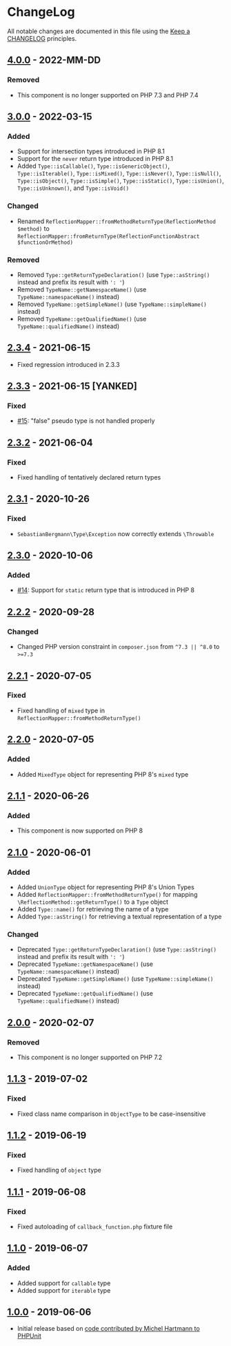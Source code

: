 # ChangeLog

All notable changes are documented in this file using the [Keep a CHANGELOG](http://keepachangelog.com/) principles.

## [4.0.0] - 2022-MM-DD

### Removed

- This component is no longer supported on PHP 7.3 and PHP 7.4

## [3.0.0] - 2022-03-15

### Added

- Support for intersection types introduced in PHP 8.1
- Support for the `never` return type introduced in PHP 8.1
- Added `Type::isCallable()`, `Type::isGenericObject()`, `Type::isIterable()`, `Type::isMixed()`, `Type::isNever()`, `Type::isNull()`, `Type::isObject()`, `Type::isSimple()`, `Type::isStatic()`, `Type::isUnion()`, `Type::isUnknown()`, and `Type::isVoid()`

### Changed

- Renamed `ReflectionMapper::fromMethodReturnType(ReflectionMethod $method)` to `ReflectionMapper::fromReturnType(ReflectionFunctionAbstract $functionOrMethod)`

### Removed

- Removed `Type::getReturnTypeDeclaration()` (use `Type::asString()` instead and prefix its result with `': '`)
- Removed `TypeName::getNamespaceName()` (use `TypeName::namespaceName()` instead)
- Removed `TypeName::getSimpleName()` (use `TypeName::simpleName()` instead)
- Removed `TypeName::getQualifiedName()` (use `TypeName::qualifiedName()` instead)

## [2.3.4] - 2021-06-15

- Fixed regression introduced in 2.3.3

## [2.3.3] - 2021-06-15 [YANKED]

### Fixed

- [#15](https://github.com/sebastianbergmann/type/issues/15): "false" pseudo type is not handled properly

## [2.3.2] - 2021-06-04

### Fixed

- Fixed handling of tentatively declared return types

## [2.3.1] - 2020-10-26

### Fixed

- `SebastianBergmann\Type\Exception` now correctly extends `\Throwable`

## [2.3.0] - 2020-10-06

### Added

- [#14](https://github.com/sebastianbergmann/type/issues/14): Support for `static` return type that is introduced in PHP 8

## [2.2.2] - 2020-09-28

### Changed

- Changed PHP version constraint in `composer.json` from `^7.3 || ^8.0` to `>=7.3`

## [2.2.1] - 2020-07-05

### Fixed

- Fixed handling of `mixed` type in `ReflectionMapper::fromMethodReturnType()`

## [2.2.0] - 2020-07-05

### Added

- Added `MixedType` object for representing PHP 8's `mixed` type

## [2.1.1] - 2020-06-26

### Added

- This component is now supported on PHP 8

## [2.1.0] - 2020-06-01

### Added

- Added `UnionType` object for representing PHP 8's Union Types
- Added `ReflectionMapper::fromMethodReturnType()` for mapping `\ReflectionMethod::getReturnType()` to a `Type` object
- Added `Type::name()` for retrieving the name of a type
- Added `Type::asString()` for retrieving a textual representation of a type

### Changed

- Deprecated `Type::getReturnTypeDeclaration()` (use `Type::asString()` instead and prefix its result with `': '`)
- Deprecated `TypeName::getNamespaceName()` (use `TypeName::namespaceName()` instead)
- Deprecated `TypeName::getSimpleName()` (use `TypeName::simpleName()` instead)
- Deprecated `TypeName::getQualifiedName()` (use `TypeName::qualifiedName()` instead)

## [2.0.0] - 2020-02-07

### Removed

- This component is no longer supported on PHP 7.2

## [1.1.3] - 2019-07-02

### Fixed

- Fixed class name comparison in `ObjectType` to be case-insensitive

## [1.1.2] - 2019-06-19

### Fixed

- Fixed handling of `object` type

## [1.1.1] - 2019-06-08

### Fixed

- Fixed autoloading of `callback_function.php` fixture file

## [1.1.0] - 2019-06-07

### Added

- Added support for `callable` type
- Added support for `iterable` type

## [1.0.0] - 2019-06-06

- Initial release based on [code contributed by Michel Hartmann to PHPUnit](https://github.com/sebastianbergmann/phpunit/pull/3673)

[4.0.0]: https://github.com/sebastianbergmann/type/compare/3.0...master
[3.0.0]: https://github.com/sebastianbergmann/type/compare/2.3.4...3.0.0
[2.3.4]: https://github.com/sebastianbergmann/type/compare/ca39369c41313ed12c071ed38ecda8fcdb248859...2.3.4
[2.3.3]: https://github.com/sebastianbergmann/type/compare/2.3.2...ca39369c41313ed12c071ed38ecda8fcdb248859
[2.3.2]: https://github.com/sebastianbergmann/type/compare/2.3.1...2.3.2
[2.3.1]: https://github.com/sebastianbergmann/type/compare/2.3.0...2.3.1
[2.3.0]: https://github.com/sebastianbergmann/type/compare/2.2.2...2.3.0
[2.2.2]: https://github.com/sebastianbergmann/type/compare/2.2.1...2.2.2
[2.2.1]: https://github.com/sebastianbergmann/type/compare/2.2.0...2.2.1
[2.2.0]: https://github.com/sebastianbergmann/type/compare/2.1.1...2.2.0
[2.1.1]: https://github.com/sebastianbergmann/type/compare/2.1.0...2.1.1
[2.1.0]: https://github.com/sebastianbergmann/type/compare/2.0.0...2.1.0
[2.0.0]: https://github.com/sebastianbergmann/type/compare/1.1.3...2.0.0
[1.1.3]: https://github.com/sebastianbergmann/type/compare/1.1.2...1.1.3
[1.1.2]: https://github.com/sebastianbergmann/type/compare/1.1.1...1.1.2
[1.1.1]: https://github.com/sebastianbergmann/type/compare/1.1.0...1.1.1
[1.1.0]: https://github.com/sebastianbergmann/type/compare/1.0.0...1.1.0
[1.0.0]: https://github.com/sebastianbergmann/type/compare/ff74aa41746bd8d10e931843ebf37d42da513ede...1.0.0
